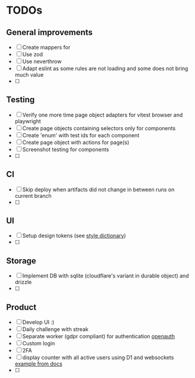 # TODOs

## General improvements

- [ ] Create mappers for
- [ ] Use zod
- [ ] Use neverthrow
- [ ] Adapt eslint as some rules are not loading and some does not bring much value
- [ ]

## Testing

- [ ] Verify one more time page object adapters for vitest browser and playwright
- [ ] Create page objects containing selectors only for components
- [ ] Create 'enum' with test ids for each component
- [ ] Create page object with actions for page(s)
- [ ] Screenshot testing for components
- [ ]

## CI

- [ ] Skip deploy when artifacts did not change in between runs on current branch
- [ ]

## UI

- [ ] Setup design tokens (see [style dictionary](https://styledictionary.com/info/dtcg/))
- [ ]

## Storage

- [ ] Implement DB with sqlite (cloudflare's variant in durable object) and drizzle
- [ ]

## Product

- [ ] Develop UI :)
- [ ] Daily challenge with streak
- [ ] Separate worker (gdpr compliant) for authentication [openauth](https://openauth.js.org)
- [ ] Custom login
- [ ] 2FA
- [ ] display counter with all active users using D1 and websockets [example from docs](https://developers.cloudflare.com/durable-objects/tutorials/build-a-seat-booking-app/)
- [ ]
